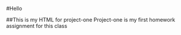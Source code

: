 #Hello

##This is my HTML for project-one
Project-one is my first homework assignment for this class
